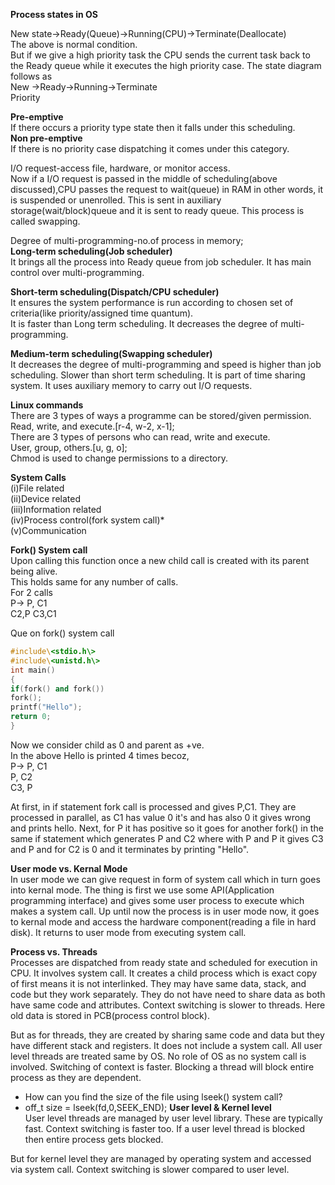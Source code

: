 
**Process states in OS**
 
New state-\>Ready(Queue)-\>Running(CPU)-\>Terminate(Deallocate)  
The above is normal condition.  
But if we give a high priority task the CPU sends the current task back to the Ready queue while it executes the high priority case. The state diagram follows as  
New -\>Ready-\>Running-\>Terminate  
Priority
 
**Pre-emptive**  
If there occurs a priority type state then it falls under this scheduling.  
**Non pre-emptive**  
If there is no priority case dispatching it comes under this category.
 
I/O request-access file, hardware, or monitor access.  
Now if a I/O request is passed in the middle of scheduling(above discussed),CPU passes the request to wait(queue) in RAM in other words, it is suspended or unenrolled. This is sent in auxiliary storage(wait/block)queue and it is sent to ready queue. This process is called swapping.
   

Degree of multi-programming-no.of process in memory;  
**Long-term scheduling(Job scheduler)**  
It brings all the process into Ready queue from job scheduler. It has main control over multi-programming.
 
**Short-term scheduling(Dispatch/CPU scheduler)**  
It ensures the system performance is run according to chosen set of criteria(like priority/assigned time quantum).  
It is faster than Long term scheduling. It decreases the degree of multi-programming.
 
**Medium-term scheduling(Swapping scheduler)**  
It decreases the degree of multi-programming and speed is higher than job scheduling. Slower than short term scheduling. It is part of time sharing system. It uses auxiliary memory to carry out I/O requests.
 
**Linux commands**  
There are 3 types of ways a programme can be stored/given permission.  
Read, write, and execute.[r-4, w-2, x-1];  
There are 3 types of persons who can read, write and execute.  
User, group, others.[u, g, o];  
Chmod is used to change permissions to a directory.
   

**System Calls**  
(i)File related  
(ii)Device related  
(iii)Information related  
(iv)Process control(fork system call)*  
(v)Communication
 
**Fork() System call**  
Upon calling this function once a new child call is created with its parent being alive.  
This holds same for any number of calls.  
For 2 calls  
P-\> P, C1  
C2,P C3,C1
 
Que on fork() system call  
```cpp
#include\<stdio.h\>  
#include\<unistd.h\>  
int main()  
{  
if(fork() and fork())  
fork();  
printf("Hello");  
return 0;  
}
```
Now we consider child as 0 and parent as +ve.  
In the above Hello is printed 4 times becoz,  
P-\> P, C1  
P, C2  
C3, P
 
At first, in if statement fork call is processed and gives P,C1. They are processed in parallel, as C1 has value 0 it's and has also 0 it gives wrong and prints hello. Next, for P it has positive so it goes for another fork() in the same if statement which generates P and C2 where with P and P it gives C3 and P and for C2 is 0 and it terminates by printing "Hello".
   

**User mode vs. Kernal Mode**  
In user mode we can give request in form of system call which in turn goes into kernal mode. The thing is first we use some API(Application programming interface) and gives some user process to execute which makes a system call. Up until now the process is in user mode now, it goes to kernal mode and access the hardware component(reading a file in hard disk). It returns to user mode from executing system call.
 
**Process vs. Threads**  
Processes are dispatched from ready state and scheduled for execution in CPU. It involves system call. It creates a child process which is exact copy of first means it is not interlinked. They may have same data, stack, and code but they work separately. They do not have need to share data as both have same code and attributes. Context switching is slower to threads. Here old data is stored in PCB(process control block).
 
But as for threads, they are created by sharing same code and data but they have different stack and registers. It does not include a system call. All user level threads are treated same by OS. No role of OS as no system call is involved. Switching of context is faster. Blocking a thread will block entire process as they are dependent.  
 - How can you find the size of the file using lseek() system call?
- off_t size = lseek(fd,0,SEEK_END); 
**User level & Kernel level**  
User level threads are managed by user level library. These are typically fast. Context switching is faster too. If a user level thread is blocked then entire process gets blocked.
 
But for kernel level they are managed by operating system and accessed via system call. Context switching is slower compared to user level.
```